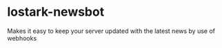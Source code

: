 # lostark-newsbot

Makes it easy to keep your server updated with the latest news by use of webhooks
